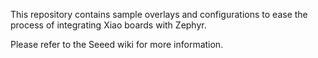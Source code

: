 This repository contains sample overlays and configurations to ease the process of integrating Xiao boards with Zephyr.

Please refer to the Seeed wiki for more information.